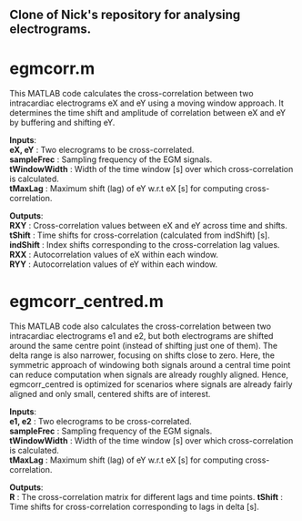 ## Clone of Nick's repository for analysing electrograms.

# egmcorr.m
This MATLAB code calculates the cross-correlation between two intracardiac electrograms eX and eY using a moving window approach. It determines the time shift and amplitude of correlation between eX and eY by buffering and shifting eY. 

**Inputs**: \
**eX, eY** : Two elecrograms to be cross-correlated. \
**sampleFrec** : Sampling frequency of the EGM signals. \
**tWindowWidth** : Width of the time window \[s\] over which cross-correlation is calculated. \
**tMaxLag** : Maximum shift (lag) of eY w.r.t eX \[s\] for computing cross-correlation. 

**Outputs**: \
**RXY** : Cross-correlation values between eX and eY across time and shifts.\
**tShift** : Time shifts for cross-correlation (calculated from indShift) \[s\].\
**indShift** : Index shifts corresponding to the cross-correlation lag values.\
**RXX** : Autocorrelation values of eX within each window.\
**RYY** : Autocorrelation values of eY within each window.

# egmcorr_centred.m
This MATLAB code also calculates the cross-correlation between two intracardiac electrograms e1 and e2, but both electrograms are shifted around the same centre point (instead of shifting just one of them). The delta range is also narrower, focusing on shifts close to zero. Here, the symmetric approach of windowing both signals around a central time point can reduce computation when signals are already roughly aligned. Hence, egmcorr_centred is optimized for scenarios where signals are already fairly aligned and only small, centered shifts are of interest.

**Inputs**: \
**e1, e2** : Two elecrograms to be cross-correlated. \
**sampleFrec** : Sampling frequency of the EGM signals. \
**tWindowWidth** : Width of the time window \[s\] over which cross-correlation is calculated. \
**tMaxLag** : Maximum shift (lag) of eY w.r.t eX \[s\] for computing cross-correlation. 

**Outputs**: \
**R** : The cross-correlation matrix for different lags and time points.
**tShift** : Time shifts for cross-correlation corresponding to lags in delta \[s\].

